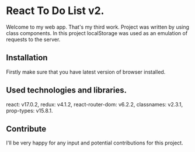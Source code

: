 # React To Do List v2.
Welcome to my web app. That's my third work. Project was written by using class components.
In this project localStorage was used as an emulation of requests to the server.

## Installation
Firstly make sure that you have latest version of browser installed.

## Used technologies and libraries.
react: v17.0.2,
redux: v4.1.2,
react-router-dom: v6.2.2,
classnames: v2.3.1,
prop-types: v15.8.1.

## Contribute
I'll be very happy for any input and potential contributions for this project.

